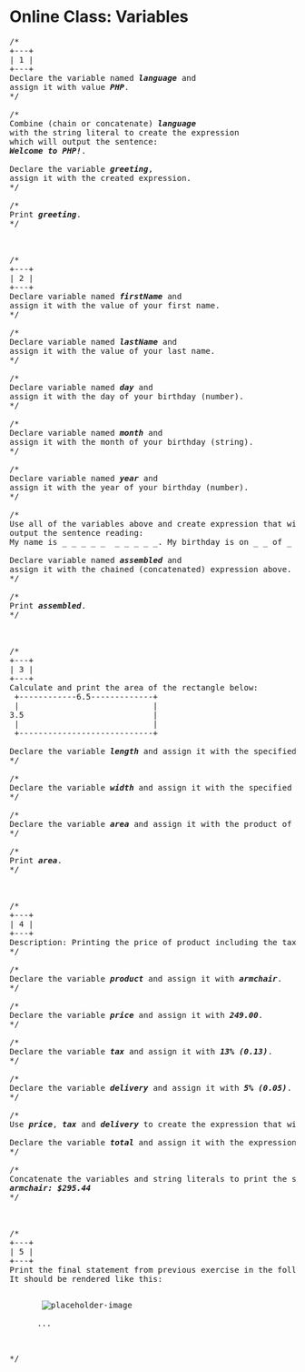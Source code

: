 # Online Class: Variables

<pre>
/*
+---+
| 1 |
+---+
Declare the variable named <strong><em>language</em></strong> and 
assign it with value <strong><em>PHP</em></strong>.
*/

/*
Combine (chain or concatenate) <strong><em>language</em></strong> 
with the string literal to create the expression 
which will output the sentence: 
<strong><em>Welcome to PHP!</strong></em>. 

Declare the variable <strong><em>greeting</em></strong>, 
assign it with the created expression.
*/

/*
Print <strong><em>greeting</em></strong>.
*/



/* 
+---+
| 2 |
+---+
Declare variable named <strong><em>firstName</strong></em> and 
assign it with the value of your first name.
*/

/*  
Declare variable named <strong><em>lastName</strong></em> and 
assign it with the value of your last name.
*/

/*
Declare variable named <strong><em>day</strong></em> and 
assign it with the day of your birthday (number).
*/

/*
Declare variable named <strong><em>month</strong></em> and 
assign it with the month of your birthday (string).
*/

/*
Declare variable named <strong><em>year</strong></em> and 
assign it with the year of your birthday (number).
*/

/*
Use all of the variables above and create expression that will
output the sentence reading:
My name is _ _ _ _ _  _ _ _ _ _. My birthday is on _ _ of _ _ _ _ _,  _ _ _ _.

Declare variable named <strong><em>assembled</strong></em> and 
assign it with the chained (concatenated) expression above.
*/

/*
Print <strong><em>assembled</strong></em>.
*/    



/*
+---+
| 3 |
+---+
Calculate and print the area of the rectangle below:
 +------------6.5-------------+
 |                            |
3.5                           |
 |                            |
 +----------------------------+
 
Declare the variable <strong><em>length</strong></em> and assign it with the specified value.
*/

/*
Declare the variable <strong><em>width</strong></em> and assign it with the specified value.
*/

/*
Declare the variable <strong><em>area</strong></em> and assign it with the product of <strong><em>length</strong></em> and <strong><em>width</strong></em>.
*/

/*
Print <strong><em>area</strong></em>.
*/



/*
+---+
| 4 |
+---+
Description: Printing the price of product including the tax and delivery.
*/

/*
Declare the variable <strong><em>product</strong></em> and assign it with <strong><em>armchair</strong></em>.
*/

/*
Declare the variable <strong><em>price</strong></em> and assign it with <strong><em>249.00</strong></em>.
*/

/*
Declare the variable <strong><em>tax</strong></em> and assign it with <strong><em>13% (0.13)</strong></em>.
*/

/*
Declare the variable <strong><em>delivery</strong></em> and assign it with <strong><em>5% (0.05)</strong></em>.
*/

/*
Use <strong><em>price</strong></em>, <strong><em>tax</strong></em> and <strong><em>delivery</strong></em> to create the expression that will output the price after the tax and delivery.

Declare the variable <strong><em>total</strong></em> and assign it with the expression gotten from the previous step.
*/

/*
Concatenate the variables and string literals to print the statement:
<strong><em>armchair: $295.44</strong></em>
*/



/*
+---+
| 5 |
+---+
Print the final statement from previous exercise in the following markup (including the placeholder image, <strong><em>armchair: $295.44</strong></em> should be contained by <strong><em>figcaption</strong></em> element):
It should be rendered like this:
<figure>
  <img src="https://placehold.jp/24/e8d2ae/fff/300x300.png" alt="placeholder-image">
  <figcaption> ... </figcaption>
</figure>
*/
</pre>

